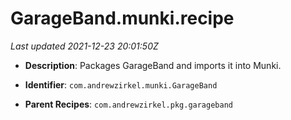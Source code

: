 # GarageBand.munki.recipe

_Last updated 2021-12-23 20:01:50Z_

- **Description**: Packages GarageBand and imports it into Munki.

- **Identifier**: `com.andrewzirkel.munki.GarageBand`

- **Parent Recipes**: `com.andrewzirkel.pkg.garageband`
